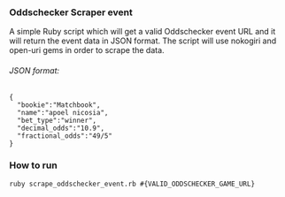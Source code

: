 <h3>Oddschecker Scraper event</h3>
A simple Ruby script which will get a valid Oddschecker event URL and it will return the event data in JSON format.
The script will use nokogiri and open-uri gems in order to scrape the data.

<h6>JSON format:</h6>

```
{
  "bookie":"Matchbook",
  "name":"apoel nicosia",
  "bet_type":"winner",
  "decimal_odds":"10.9",
  "fractional_odds":"49/5"
}
```

<h3>How to run</h3>

```
ruby scrape_oddschecker_event.rb #{VALID_ODDSCHECKER_GAME_URL}
```
